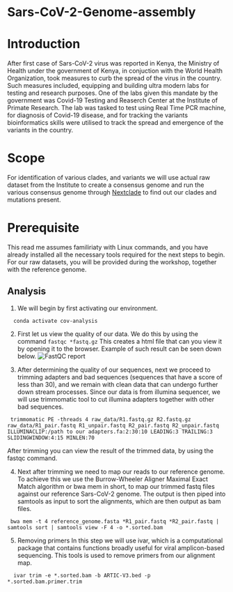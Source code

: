 # Sars-CoV-2-Genome-assembly

# Introduction

After first case of Sars-CoV-2 virus was reported in Kenya, the Ministry of Health under the government of Kenya, in conjuction with the World Health Organization, took measures to curb the spread of the virus in the country. Such measures included, equipping and building ultra modern labs for testing and research purposes. One of the labs given this mandate by the government was Covid-19 Testing and Reaserch Center at the Institute of Primate Research. The lab was tasked to test using Real Time PCR machine, for diagnosis of Covid-19 disease, and for tracking the variants bioinformatics skills were utilised to track the spread and emergence of the variants in the country.

# Scope

For identification of various clades, and variants we will use actual raw dataset from the Institute to create a consensus genome and run the various consensus genome through [Nextclade](https://https://clades.nextstrain.org/) to find out our clades and mutations present.

# Prerequisite

This read me assumes familiriaty with Linux commands, and you have already installed all the necessary tools required for the next steps to begin. For our raw datasets, you will be provided during the workshop, together with the reference genome.

## Analysis

1. We will begin by first activating our environment.
  ```
    conda activate cov-analysis
  ```
  
  2. First let us view the quality of our data. We do this by using the command
    ```
      fastqc *fastq.gz
    ```
   This creates a html file that can you view it by opening it to the browser. Example of such result can be seen down below.
 ![FastQC report](https://www.bioinformatics.babraham.ac.uk/projects/fastqc/fastqc.png)
 
 3. After determining the quality of our sequences, next we proceed to trimming adapters and bad sequences (sequences that have a score of less than 30), and we remain with clean data that can undergo further down stream processes. Since our data is from illumina sequencer, we will use trimmomatic tool to cut illumina adapters together with other bad sequences.
 ```
  trimmomatic PE -threads 4 raw_data/R1.fastq.gz R2.fastq.gz raw_data/R1_pair.fastq R1_unpair.fastq R2_pair.fastq R2_unpair.fastq ILLUMINACLIP:/path to our adapters.fa:2:30:10 LEADING:3 TRAILING:3 SLIDINGWINDOW:4:15 MINLEN:70
  ```
  After trimming you can view the result of the trimmed data, by using the fastqc command.
  
  4. Next after trimming we need to map our reads to our reference genome.
 To achieve this we use the Burrow-Wheeler Aligner Maximal Exact Match algorithm or bwa mem in short, to map our trimmed fastq files against our reference Sars-CoV-2 genome. The output is then piped into samtools as input to sort the alignments, which are then output as bam files.
 
 ```
  bwa mem -t 4 reference_genome.fasta *R1_pair.fastq *R2_pair.fastq | samtools sort | samtools view -F 4 -o *.sorted.bam
  ```
  
  5. Removing primers
  In this step we will use ivar, which is a computational package that contains functions broadly useful for viral amplicon-based sequencing. This tools is used to remove primers from our alignment map.
  ```
    ivar trim -e *.sorted.bam -b ARTIC-V3.bed -p *.sorted.bam.primer.trim
   ```
